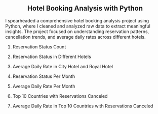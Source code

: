 <p align="center">
<h2 align="center">Hotel Booking Analysis with Python</h2>
</p>

I spearheaded a comprehensive hotel booking analysis project using Python, where I cleaned and analyzed raw data to extract meaningful insights. The project focused on understanding reservation patterns, cancellation trends, and average daily rates across different hotels.

1. Reservation Status Count

2. Reservation Status in Different Hotels

3. Average Daily Rate in City Hotel and Royal Hotel

4. Reservation Status Per Month

5. Average Daily Rate Per Month

6. Top 10 Countries with Reservations Canceled

7. Average Daily Rate in Top 10 Countries with Reservations Canceled
